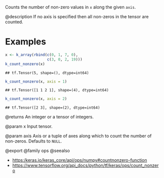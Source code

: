 Counts the number of non-zero values in `x` along the given `axis`.

@description
If no axis is specified then all non-zeros in the tensor are counted.

# Examples

```r
x <- k_array(rbind(c(0, 1, 7, 0),
                   c(3, 0, 2, 19)))
k_count_nonzero(x)
```

```
## tf.Tensor(5, shape=(), dtype=int64)
```

```r
k_count_nonzero(x, axis = 1)
```

```
## tf.Tensor([1 1 2 1], shape=(4), dtype=int64)
```

```r
k_count_nonzero(x, axis = 2)
```

```
## tf.Tensor([2 3], shape=(2), dtype=int64)
```

@returns
An integer or a tensor of integers.

@param x
Input tensor.

@param axis
Axis or a tuple of axes along which to count the number of
non-zeros. Defaults to `NULL`.

@export
@family ops
@seealso
+ <https:/keras.io/keras_core/api/ops/numpy#countnonzero-function>
+ <https://www.tensorflow.org/api_docs/python/tf/keras/ops/count_nonzero>
